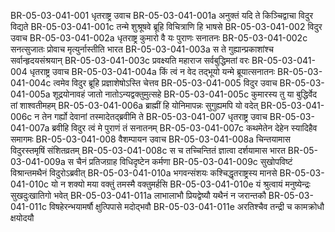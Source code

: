 BR-05-03-041-001	धृतराष्ट्र उवाच
BR-05-03-041-001a	अनुक्तं यदि ते किञ्चिद्वाचा विदुर विद्यते
BR-05-03-041-001c	तन्मे शुश्रूषवे ब्रूहि विचित्राणि हि भाषसे
BR-05-03-041-002	विदुर उवाच
BR-05-03-041-002a	धृतराष्ट्र कुमारो वै यः पुराणः सनातनः
BR-05-03-041-002c	सनत्सुजातः प्रोवाच मृत्युर्नास्तीति भारत
BR-05-03-041-003a	स ते गुह्यान्प्रकाशांश्च सर्वान्हृदयसंश्रयान्
BR-05-03-041-003c	प्रवक्ष्यति महाराज सर्वबुद्धिमतां वरः
BR-05-03-041-004	धृतराष्ट्र उवाच
BR-05-03-041-004a	किं त्वं न वेद तद्भूयो यन्मे ब्रूयात्सनातनः
BR-05-03-041-004c	त्वमेव विदुर ब्रूहि प्रज्ञाशेषोऽस्ति चेत्तव
BR-05-03-041-005	विदुर उवाच
BR-05-03-041-005a	शूद्रयोनावहं जातो नातोऽन्यद्वक्तुमुत्सहे
BR-05-03-041-005c	कुमारस्य तु या बुद्धिर्वेद तां शाश्वतीमहम्
BR-05-03-041-006a	ब्राह्मीं हि योनिमापन्नः सुगुह्यमपि यो वदेत्
BR-05-03-041-006c	न तेन गर्ह्यो देवानां तस्मादेतद्ब्रवीमि ते
BR-05-03-041-007	धृतराष्ट्र उवाच
BR-05-03-041-007a	ब्रवीहि विदुर त्वं मे पुराणं तं सनातनम्
BR-05-03-041-007c	कथमेतेन देहेन स्यादिहैव समागमः
BR-05-03-041-008	वैशम्पायन उवाच
BR-05-03-041-008a	चिन्तयामास विदुरस्तमृषिं संशितव्रतम्
BR-05-03-041-008c	स च तच्चिन्तितं ज्ञात्वा दर्शयामास भारत
BR-05-03-041-009a	स चैनं प्रतिजग्राह विधिदृष्टेन कर्मणा
BR-05-03-041-009c	सुखोपविष्टं विश्रान्तमथैनं विदुरोऽब्रवीत्
BR-05-03-041-010a	भगवन्संशयः कश्चिद्धृतराष्ट्रस्य मानसे
BR-05-03-041-010c	यो न शक्यो मया वक्तुं तमस्मै वक्तुमर्हसि
BR-05-03-041-010e	यं श्रुत्वायं मनुष्येन्द्रः सुखदुःखातिगो भवेत्
BR-05-03-041-011a	लाभालाभौ प्रियद्वेष्यौ यथैनं न जरान्तकौ
BR-05-03-041-011c	विषहेरन्भयामर्षौ क्षुत्पिपासे मदोद्भवौ
BR-05-03-041-011e	अरतिश्चैव तन्द्री च कामक्रोधौ क्षयोदयौ
